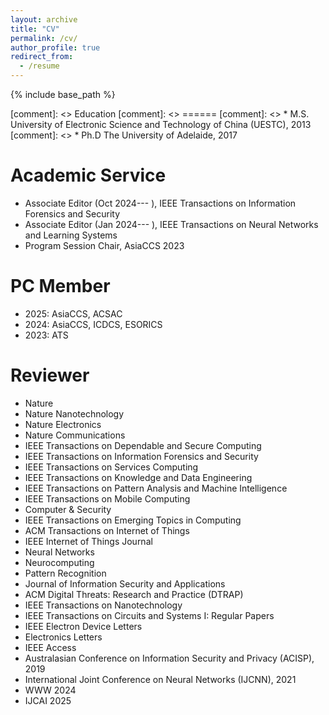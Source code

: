 ```yaml
---
layout: archive
title: "CV"
permalink: /cv/
author_profile: true
redirect_from:
  - /resume
---
```


{% include base_path %}

[comment]: <> Education
[comment]: <> ======
[comment]: <> * M.S. University of Electronic Science and Technology of China (UESTC), 2013
[comment]: <> * Ph.D The University of Adelaide, 2017

Academic Service
======
* Associate Editor (Oct 2024--- ), IEEE Transactions on Information Forensics and Security 
* Associate Editor (Jan 2024--- ), IEEE Transactions on Neural Networks and Learning Systems
* Program Session Chair, AsiaCCS 2023

PC Member
======
* 2025: AsiaCCS, ACSAC
* 2024: AsiaCCS, ICDCS, ESORICS
* 2023: ATS

Reviewer
======
* Nature
* Nature Nanotechnology
* Nature Electronics
* Nature Communications
* IEEE Transactions on Dependable and Secure Computing
* IEEE Transactions on Information Forensics and Security
* IEEE Transactions on Services Computing
* IEEE Transactions on Knowledge and Data Engineering
* IEEE Transactions on Pattern Analysis and Machine Intelligence
* IEEE Transactions on Mobile Computing
* Computer & Security
* IEEE Transactions on Emerging Topics in Computing
* ACM Transactions on Internet of Things 
* IEEE Internet of Things Journal
* Neural Networks
* Neurocomputing
* Pattern Recognition
* Journal of Information Security and Applications
* ACM Digital Threats: Research and Practice (DTRAP)
* IEEE Transactions on Nanotechnology
* IEEE Transactions on Circuits and Systems I: Regular Papers
* IEEE Electron Device Letters
* Electronics Letters
* IEEE Access
* Australasian Conference on Information Security and Privacy (ACISP), 2019
* International Joint Conference on Neural Networks (IJCNN), 2021
* WWW 2024
* IJCAI 2025


